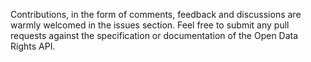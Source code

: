 Contributions, in the form of comments, feedback and discussions are warmly welcomed in the issues section. Feel free to submit any pull requests against the specification or documentation of the Open Data Rights API.
